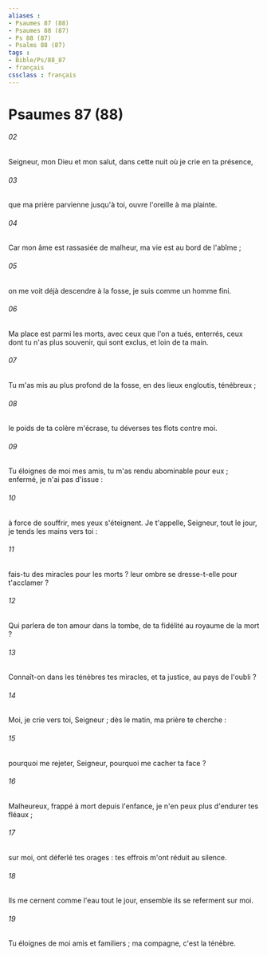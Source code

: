 ```yaml
---
aliases : 
- Psaumes 87 (88)
- Psaumes 88 (87)
- Ps 88 (87)
- Psalms 88 (87)
tags : 
- Bible/Ps/88_87
- français
cssclass : français
---
```


# Psaumes 87 (88)

###### 02
Seigneur, mon Dieu et mon salut, dans cette nuit où je crie en ta présence,
###### 03
que ma prière parvienne jusqu'à toi, ouvre l'oreille à ma plainte.
###### 04
Car mon âme est rassasiée de malheur, ma vie est au bord de l'abîme ;
###### 05
on me voit déjà descendre à la fosse, je suis comme un homme fini.
###### 06
Ma place est parmi les morts, avec ceux que l'on a tués, enterrés, ceux dont tu n'as plus souvenir, qui sont exclus, et loin de ta main.
###### 07
Tu m'as mis au plus profond de la fosse, en des lieux engloutis, ténébreux ;
###### 08
le poids de ta colère m'écrase, tu déverses tes flots contre moi.
###### 09
Tu éloignes de moi mes amis, tu m'as rendu abominable pour eux ; enfermé, je n'ai pas d'issue :
###### 10
à force de souffrir, mes yeux s'éteignent. Je t'appelle, Seigneur, tout le jour, je tends les mains vers toi :
###### 11
fais-tu des miracles pour les morts ? leur ombre se dresse-t-elle pour t'acclamer ?
###### 12
Qui parlera de ton amour dans la tombe, de ta fidélité au royaume de la mort ?
###### 13
Connaît-on dans les ténèbres tes miracles, et ta justice, au pays de l'oubli ?
###### 14
Moi, je crie vers toi, Seigneur ; dès le matin, ma prière te cherche :
###### 15
pourquoi me rejeter, Seigneur, pourquoi me cacher ta face ?
###### 16
Malheureux, frappé à mort depuis l'enfance, je n'en peux plus d'endurer tes fléaux ;
###### 17
sur moi, ont déferlé tes orages : tes effrois m'ont réduit au silence.
###### 18
Ils me cernent comme l'eau tout le jour, ensemble ils se referment sur moi.
###### 19
Tu éloignes de moi amis et familiers ; ma compagne, c'est la ténèbre.
